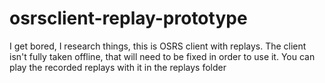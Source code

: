 # osrsclient-replay-prototype
I get bored, I research things, this is OSRS client with replays. The client isn't fully taken offline, that will need to be fixed in order to use it.
You can play the recorded replays with it in the replays folder
